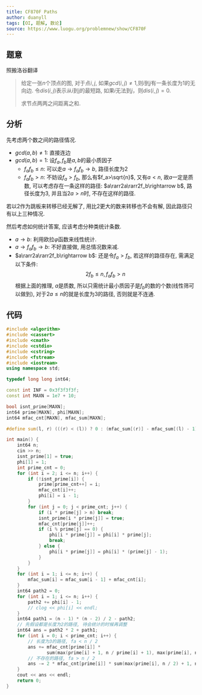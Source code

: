 ```yaml
---
title: CF870F Paths
author: duanyll
tags: [OI, 题解, 数论]
source: https://www.luogu.org/problemnew/show/CF870F
---
```


## 题意

照搬洛谷翻译

> 给定一张$n$个顶点的图, 对于点$i,j$, 如果$gcd(i,j)\neq1$,则$i$到$j$有一条长度为1的无向边. 令$dis(i,j)$表示从i到j的最短路, 如果$i$无法到$j$，则$dis(i,j)=0$. 
> 
> 求节点两两之间距离之和.

## 分析

先考虑两个数之间的路径情况.

- $gcd(a,b)\neq1$: 直接连边
- $gcd(a,b)=1$: 设$f_a,f_b$是$a,b$的最小质因子
  - $f_af_b\leq n$: 可以走$a\rightarrow f_af_b \rightarrow b$, 路径长度为$2$
  - $f_af_b>n$: 不妨设$f_a>f_b$, 那么有$f_a>\sqrt{n}$, 又有$a<n$, 故$a$一定是质数, 可以考虑存在一条这样的路径: $a\rarr2a\rarr2f_b\rightarrow b$, 路径长度为$3$, 并且当$2a>n$时, 不存在这样的路径.
  
若以$2$作为跳板来转移已经无解了, 用比$2$更大的数来转移也不会有解, 因此路径只有以上三种情况.

然后考虑如何统计答案, 应该考虑分种类统计条数.

- $a\rightarrow b$: 利用欧拉$\varphi$函数来线性统计.
- $a\rightarrow f_af_b\rightarrow b$: 不好直接做, 用总情况数来减.
- $a\rarr2a\rarr2f_b\rightarrow b$: 还是令$f_a>f_b$, 若这样的路径存在, 需满足以下条件:
$$
2f_b\leq n, f_af_b>n
$$
根据上面的推理, $a$是质数, 所以只需统计最小质因子是$f_b$的数的个数(线性筛可以做到), 对于$2a\leq n$的就是长度为$3$的路径, 否则就是不连通.

## 代码

```cpp
#include <algorithm>
#include <cassert>
#include <cmath>
#include <cstdio>
#include <cstring>
#include <fstream>
#include <iostream>
using namespace std;

typedef long long int64;

const int INF = 0x3f3f3f3f;
const int MAXN = 1e7 + 10;

bool isnt_prime[MAXN];
int64 prime[MAXN], phi[MAXN];
int64 mfac_cnt[MAXN], mfac_sum[MAXN];

#define sum(l, r) (((r) < (l)) ? 0 : (mfac_sum[(r)] - mfac_sum[(l) - 1]))

int main() {
    int64 n;
    cin >> n;
    isnt_prime[1] = true;
    phi[1] = 1;
    int prime_cnt = 0;
    for (int i = 2; i <= n; i++) {
        if (!isnt_prime[i]) {
            prime[prime_cnt++] = i;
            mfac_cnt[i]++;
            phi[i] = i - 1;
        }
        for (int j = 0; j < prime_cnt; j++) {
            if (i * prime[j] > n) break;
            isnt_prime[i * prime[j]] = true;
            mfac_cnt[prime[j]]++;
            if (i % prime[j] == 0) {
                phi[i * prime[j]] = phi[i] * prime[j];
                break;
            } else {
                phi[i * prime[j]] = phi[i] * (prime[j] - 1);
            }
        }
    }
    for (int i = 1; i <= n; i++) {
        mfac_sum[i] = mfac_sum[i - 1] + mfac_cnt[i];
    }
    int64 path2 = 0;
    for (int i = 1; i <= n; i++) {
        path2 += phi[i] - 1;
        // clog << phi[i] << endl;
    }
    int64 path1 = (n - 1) * (n - 2) / 2 - path2;
    // 先假设都是长度为2的路径, 待会统计的时候再调整
    int64 ans = path2 * 2 + path1;
    for (int i = 0; i < prime_cnt; i++) {
        // 长度为3的路径, fa < n / 2
        ans += mfac_cnt[prime[i]] *
               sum(max(prime[i] + 1, n / prime[i] + 1), max(prime[i], n / 2));
        // 不存在的路径, fa > n / 2
        ans -= 2 * mfac_cnt[prime[i]] * sum(max(prime[i], n / 2) + 1, n);
    }
    cout << ans << endl;
    return 0;
}
```